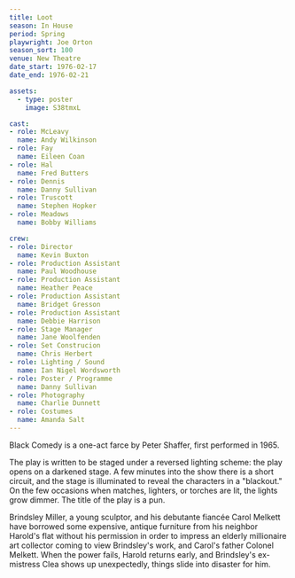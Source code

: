 ```yaml
---
title: Loot
season: In House
period: Spring
playwright: Joe Orton
season_sort: 100
venue: New Theatre
date_start: 1976-02-17
date_end: 1976-02-21

assets:
  - type: poster
    image: S38tmxL

cast:
- role: McLeavy
  name: Andy Wilkinson
- role: Fay
  name: Eileen Coan
- role: Hal
  name: Fred Butters
- role: Dennis
  name: Danny Sullivan
- role: Truscott
  name: Stephen Hopker
- role: Meadows
  name: Bobby Williams

crew:
- role: Director
  name: Kevin Buxton
- role: Production Assistant
  name: Paul Woodhouse
- role: Production Assistant
  name: Heather Peace
- role: Production Assistant
  name: Bridget Gresson
- role: Production Assistant
  name: Debbie Harrison
- role: Stage Manager
  name: Jane Woolfenden
- role: Set Construcion
  name: Chris Herbert
- role: Lighting / Sound
  name: Ian Nigel Wordsworth
- role: Poster / Programme
  name: Danny Sullivan
- role: Photography
  name: Charlie Dunnett
- role: Costumes
  name: Amanda Salt
---
```


Black Comedy is a one-act farce by Peter Shaffer, first performed in 1965.

The play is written to be staged under a reversed lighting scheme: the play opens on a darkened stage. A few minutes into the show there is a short circuit, and the stage is illuminated to reveal the characters in a "blackout." On the few occasions when matches, lighters, or torches are lit, the lights grow dimmer. The title of the play is a pun.

Brindsley Miller, a young sculptor, and his debutante fiancée Carol Melkett have borrowed some expensive, antique furniture from his neighbor Harold's flat without his permission in order to impress an elderly millionaire art collector coming to view Brindsley's work, and Carol's father Colonel Melkett. When the power fails, Harold returns early, and Brindsley's ex-mistress Clea shows up unexpectedly, things slide into disaster for him.
